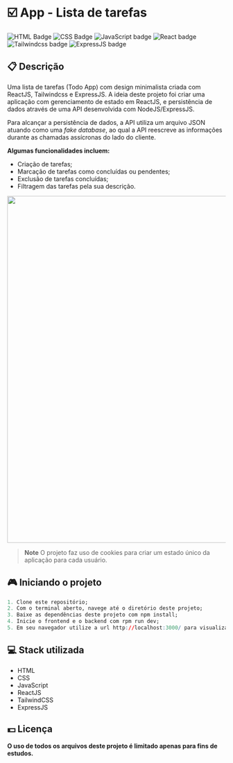 # ☑️ App - Lista de tarefas

![HTML Badge](https://img.shields.io/badge/html5-%23E34F26.svg?style=for-the-badge&logo=html5&logoColor=white)
![CSS Badge](https://img.shields.io/badge/css3-%231572B6.svg?style=for-the-badge&logo=css3&logoColor=white)
![JavaScript badge](https://img.shields.io/badge/javascript-%23323330.svg?style=for-the-badge&logo=javascript&logoColor=%23F7DF1E)
![React badge](https://img.shields.io/badge/react-%2320232a.svg?style=for-the-badge&logo=react&logoColor=%2361DAFB)
![Tailwindcss badge](https://img.shields.io/badge/tailwindcss-%2338B2AC.svg?style=for-the-badge&logo=tailwind-css&logoColor=white)
![ExpressJS badge](https://img.shields.io/badge/express.js-%23404d59.svg?style=for-the-badge&logo=express&logoColor=%2361DAFB)

## 📋 Descrição

Uma lista de tarefas (Todo App) com design minimalista criada com ReactJS, Tailwindcss e ExpressJS. A ideia deste projeto foi criar uma aplicação com gerenciamento de estado em ReactJS, e persistência de dados através de uma API desenvolvida com NodeJS/ExpressJS.

Para alcançar a persistência de dados, a API utiliza um arquivo JSON atuando como uma _fake database_, ao qual a API reescreve as informações durante as chamadas assícronas do lado do cliente.

**Algumas funcionalidades incluem:**

- Criação de tarefas;
- Marcação de tarefas como concluídas ou pendentes;
- Exclusão de tarefas concluídas;
- Filtragem das tarefas pela sua descrição.

<center>
   <img width="800px" src="https://user-images.githubusercontent.com/105606295/217392885-b86a6f35-7c75-43eb-a097-b88be3947723.png">
</center>

> **Note**
> O projeto faz uso de cookies para criar um estado único da aplicação para cada usuário.

## 🎮 Iniciando o projeto

```r
1. Clone este repositório;
2. Com o terminal aberto, navege até o diretório deste projeto;
3. Baixe as dependências deste projeto com npm install;
4. Inicie o frontend e o backend com rpm run dev;
5. Em seu navegador utilize a url http://localhost:3000/ para visualizar o projeto.
```

## 💻 Stack utilizada

- HTML
- CSS
- JavaScript
- ReactJS
- TailwindCSS
- ExpressJS

## 💵 Licença

**O uso de todos os arquivos deste projeto é limitado apenas para fins de estudos.**

